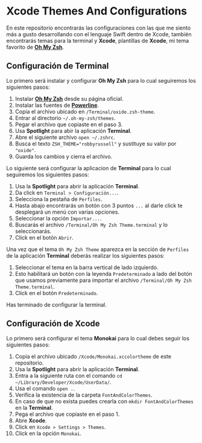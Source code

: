# Xcode Themes And Configurations

En este repositorio encontrarás las configuraciones con las que me siento más a gusto desarrollando con el lenguaje Swift dentro de Xcode, también encontrarás temas para la terminal y **Xcode**, plantillas de **Xcode**, mi tema favorito de [**Oh My Zsh**](https://ohmyz.sh).

## Configuración de Terminal

Lo primero será instalar y configurar **Oh My Zsh** para lo cual seguiremos los siguientes pasos:

1. Instalar [**Oh My Zsh**](https://ohmyz.sh) desde su página oficial.
2. Instalar las fuentes de [**Powerline**](https://github.com/powerline/fonts).
3. Copia el archivo ubicado en `/Terminal/oxide.zsh-theme`.
4. Entrar al directorio `~/.oh-my-zsh/themes`.
5. Pegar el archivo que copiaste en el paso 3.
6. Usa **Spotlight** para abir la aplicación **Terminal**.
7. Abre el siguiente archivo `open ~/.zshrc`.
8. Busca el texto `ZSH_THEME="robbyrussell"` y sustituye su valor por `"oxide"`.
9. Guarda los cambios y cierra el archivo.

Lo siguiente será configurar la aplicacion de **Terminal** para lo cual seguiremos los siguientes pasos:

1. Usa la **Spotlight** para abrir la aplicación **Terminal**.
2. Da click en `Terminal > Configuración...`.
3. Selecciona la pestaña de `Perfiles`.
4. Hasta abajo encontrarás un botón con 3 puntos `...` al darle click te desplegará un menú con varias opciones.
5. Seleccionar la opción `Importar...`.
6. Buscarás el archivo `/Terminal/Oh My Zsh Theme.terminal` y lo seleccionarás.
7. Click en el botón `Abrir`.

Una vez que el tema `Oh My Zsh Theme` aparezca en la sección de `Perfiles` de la aplicación **Terminal** deberás realizar los siguientes pasos:

1. Seleccionar el tema en la barra vertical de lado izquierdo.
2. Esto habilitará un botón con la leyenda `Predeterminado` a lado del botón que usamos previamente para importar el archivo `/Terminal/Oh My Zsh Theme.terminal`.
3. Click en el botón `Predeterminado`.

Has terminado de configurar la terminal.

## Configuración de Xcode

Lo primero será configurar el tema **Monokai** para lo cual debes seguir los siguientes pasos:

1. Copia el archivo ubicado `/Xcode/Monokai.xccolortheme` de este repositorio.
2. Usa la **Spotlight** para abrir la aplicación **Terminal**.
3. Entra a la siguiente ruta con el comando `cd ~/Library/Developer/Xcode/UserData/`.
4. Usa el comando `open .`.
5. Verifica la existencia de la carpeta `FontAndColorThemes`.
6. En caso de que no exista puedes crearla con `mkdir FontAndColorThemes` en la **Terminal**.
7. Pega el archivo que copiaste en el paso 1.
8. Abre **Xcode**.
9. Click en `Xcode > Settings > Themes`.
10. Click en la opción `Monokai`.

